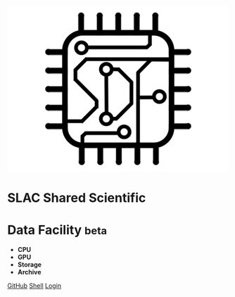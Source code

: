 
![logo](sdf.svg ':size=200')

<h1 style="font-weight: bold;">SLAC Shared Scientific</h1>
<h1 style="font-weight: bold;">Data Facility <small>beta</small></h1>

- **CPU**
- **GPU**
- **Storage**
- **Archive**

[GitHub](https://github.com/slaclab/sdf-docs/)
[Shell](/pun/sys/shell/ssh/sdf.slac.stanford.edu ':ignore')
[Login](/pun/sys/dashboard ':ignore')

